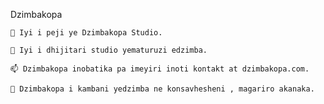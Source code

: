 Dzimbakopa

    🌱 Iyi i peji ye Dzimbakopa Studio.

    🌱 Iyi i dhijitari studio yematuruzi edzimba.

    📫 Dzimbakopa inobatika pa imeyiri inoti kontakt at dzimbakopa.com.

    🌱 Dzimbakopa i kambani yedzimba ne konsavhesheni , magariro akanaka.
